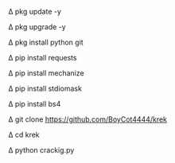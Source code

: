 
∆   pkg update -y

∆   pkg upgrade -y

∆  pkg install python git

∆  pip install requests

∆  pip install mechanize

∆  pip install stdiomask

∆  pip install bs4

∆  git clone https://github.com/BoyCot4444/krek

∆  cd krek

∆  python crackig.py
